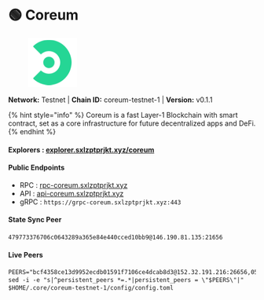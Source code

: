 # 🟢 Coreum

<figure><img src="../../.gitbook/assets/coreum.png" alt=""><figcaption></figcaption></figure>

**Network:** Testnet | **Chain ID:** coreum-testnet-1 | **Version:** v0.1.1

{% hint style="info" %}
Coreum is a fast Layer-1 Blockchain with smart contract, set as a core infrastructure for future decentralized apps and DeFi.
{% endhint %}

#### **Explorers** : [explorer.sxlzptprjkt.xyz/coreum](https://explorer.sxlzptprjkt.xyz/coreum)

#### **Public Endpoints**

* RPC : [rpc-coreum.sxlzptprjkt.xyz](https://rpc-coreum.sxlzptprjkt.xyz)
* API : [api-coreum.sxlzptprjkt.xyz](https://api-coreum.sxlzptprjkt.xyz)
* gRPC : `https://grpc-coreum.sxlzptprjkt.xyz:443`

#### **State Sync Peer**
```
479773376706c0643289a365e84e440cced10bb9@146.190.81.135:21656
```

#### **Live Peers**
```
PEERS="bcf4358ce13d9952ecdb01591f7106ce4dcab8d3@152.32.191.216:26656,051a07f1018cfdd6c24bebb3094179a6ceda2482@138.201.123.234:26656,1a3a573c53a4b90ab04eb47d160f4d3d6aa58000@35.233.117.165:26656,39a34cd4f1e908a88a726b2444c6a407f67e4229@158.160.59.199:26656,4b8d541efbb343effa1b5079de0b17d2566ac0fd@34.172.70.24:26656,7c0d4ce5ad561c3453e2e837d85c9745b76f7972@35.238.77.191:26656,5add70ec357311d07d10a730b4ec25107399e83c@5.196.7.58:26656,27450dc5adcebc84ccd831b42fcd73cb69970881@35.239.146.40:26656,abbeb588ad88176a8d7592cd8706ebbf7ef20cfe@185.241.151.197:26656,b2978432c0126f28a6be7d62892f8ded1e48d227@34.70.241.13:26656,cc6d4220633104885b89e2e0545e04b8162d69b5@75.119.134.20:26656,69d7028b7b3c40f64ea43208ecdd43e88c797fd6@34.69.126.231:26656,ef213d5b861dd96cb98e53fa14a40accacc3145a@104.248.125.89:26656,0aa5fa2507ada8a555d156920c0b09f0d633b0f9@34.173.227.148:26656"
sed -i -e "s|^persistent_peers *=.*|persistent_peers = \"$PEERS\"|" $HOME/.core/coreum-testnet-1/config/config.toml
```
